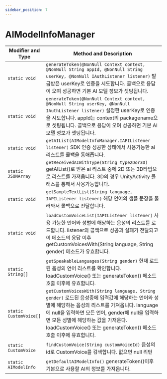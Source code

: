 ```yaml
---
sidebar_position: 7
---
```


# AIModelInfoManager

| Modifier and Type           | Method and Description                                       |
| --------------------------- | ------------------------------------------------------------ |
| `static void`               | `generateToken(@NonNull Context context, @NonNull String appId, @NonNull String userKey, @NonNull IAuthListener listener)`  발급받은 userKey로 인증을 시도합니다. 콜백으로 응답이 오며 성공하면 기본 AI 모델 정보가 셋팅됩니다. |
| `static void`               | `generateToken(@NonNull Context context, @NonNull String userKey, @NonNull IAuthListener listener)` 설정한 userKey로 인증을 시도합니다. appId는 context의 packagename으로 셋팅됩니다. 콜백으로 응답이 오며 성공하면 기본 AI 모델 정보가 셋팅됩니다. |
| `static void`               | `getAIList(AIModelInfoManager.IAPIListener listener)` SDK 인증 성공한 상태에서  사용가능한 ai 리스트를 콜백을 통해줍니다.  |
| `static JSONArray`          | `getReceivedAIWithType(String type2Dor3D)` getAIList()로 받은 ai 리스트 중에 2D 또는 3D타입으로 리스트를 가져옵니다. 3D의 경우 UnityActivity 클래스를 통해서 사용가능합니다. |
| `static void`               | `getSampleTextList(String language, IAPIListener listener)` 해당 언어의 샘플 문장을 불러와서 콜백으로 전달합니다.  |
| `static void`               | `loadCustomVoiceList(IAPIListener listener)` 사용 가능한 언어와 성별에 해당하는 음성의 리스트를 로드합니다. listener의 콜백으로 성공과 실패가 전달되고 이 메소드의 응답 이후 getCustomVoicesWith(String language, String gender) 메소드가 유효합니다.                            |
| `static String[]`           | `getSpeakableLanguages(String gender)` 현재 로드된 음성의 언어 리스트를 확인합니다. loadCustomVoice() 또는 generateToken() 메소드 호출 이후에 유효합니다. |
| `static CustomVoice[]`      | `getCustomVoicesWith(String language, String gender)` 로드된 음성중에 입력값에 해당하는 언어와 성별에 해당하는 음성의 리스트를 가져옵니다. language에 null을 입력하면 모든 언어, gender에 null을 입력하면 모든 성별에 해당하는 값을 가저온다. loadCustomVoice() 또는 generateToken() 메소드 호출 이후에 유효합니다. |
| `static CustomVoice`        | `findCustomVoice(String customVoiceId)` 음성의 id로 CustomVoice를 검색합니다. 없으면 null 리턴 |
| `static AIModelInfo`        | `getDefaultAIModelInfo()` generateToken()이후 기본으로 사용할 AI의 정보를 가져옵니다. |
